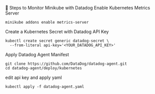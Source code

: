 🚀 Steps to Monitor Minikube with Datadog
Enable Kubernetes Metrics Server
````
minikube addons enable metrics-server
````
Create a Kubernetes Secret with Datadog API Key
````
kubectl create secret generic datadog-secret \
  --from-literal api-key='<YOUR_DATADOG_API_KEY>'
````
Apply Datadog Agent Manifest
````
git clone https://github.com/DataDog/datadog-agent.git
cd datadog-agent/deploy/kubernetes
````
edit api key and apply yaml
````
kubectl apply -f datadog-agent.yaml
````
